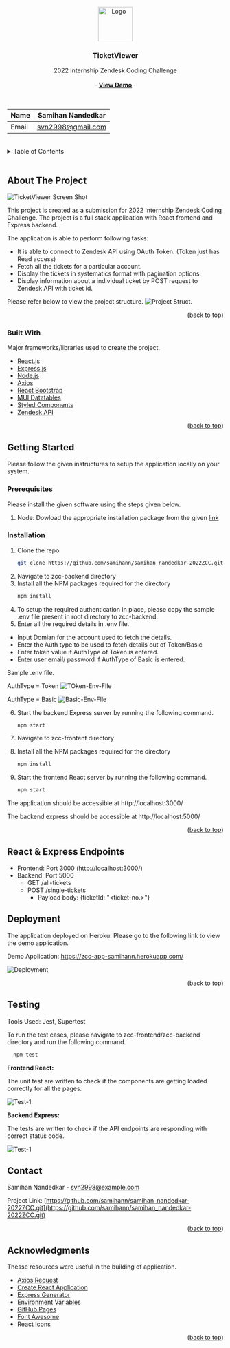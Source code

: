<div id="top"></div>

<!-- PROJECT LOGO -->
<br />
<div align="center">
  <a>
    <img src="docs/images/logo.png" alt="Logo" width="80" height="80">
  </a>

  <h3 align="center">TicketViewer</h3>

  <p align="center">
    2022 Internship Zendesk Coding Challenge
    <br />
    <br />
    ·
    <a href="https://zcc-app-samihann.herokuapp.com/"><strong>View Demo</strong></a>
    ·
  </p>
</div>

<br/>

| Name        | Samihan Nandedkar|
| ------------- |:-------------:| 
| Email     | svn2998@gmail.com |

<br/>

<!-- TABLE OF CONTENTS -->
<details>
  <summary>Table of Contents</summary>
  <ol>
    <li>
      <a href="#about-the-project">About The Project</a>
      <ul>
        <li><a href="#built-with">Built With</a></li>
      </ul>
    </li>
    <li>
      <a href="#getting-started">Getting Started</a>
      <ul>
        <li><a href="#prerequisites">Prerequisites</a></li>
        <li><a href="#installation">Installation</a></li>
      </ul>
    </li>
    <li><a href="#deployment">Deployment</a></li>
    <li><a href="#testing">Testing</a></li>
    <li><a href="#contact">Contact</a></li>
    <li><a href="#acknowledgments">Acknowledgments</a></li>
  </ol>
</details>

<br/>

<!-- ABOUT THE PROJECT -->
## About The Project

![TicketViewer Screen Shot](docs/images/screenshot1.png)

This project is created as a submission for 2022 Internship Zendesk Coding Challenge. The project is a full stack application with React frontend and Express backend. 

The application is able to perform following tasks:
* It is able to connect to Zendesk API using OAuth Token. (Token just has Read access)
* Fetch all the tickets for a particular account.
* Display the tickets in systematics format with pagination options.
* Display information about a individual ticket by POST request to Zendesk API with ticket id.

Please refer below to view the project structure. 
![Project Struct.](docs/images/structure.png)

<p align="right">(<a href="#top">back to top</a>)</p>



### Built With

Major frameworks/libraries used to create the project. 

* [React.js](https://reactjs.org/)
* [Express.js](https://expressjs.com/)
* [Node.js](https://nodejs.org/en/)
* [Axios](https://axios-http.com/docs/intro)
* [React Bootstrap](https://react-bootstrap.github.io/)
* [MUI Datatables](https://github.com/gregnb/mui-datatables)
* [Styled Components](https://styled-components.com/)
* [Zendesk API](https://developer.zendesk.com/api-reference/)

<p align="right">(<a href="#top">back to top</a>)</p>



<!-- GETTING STARTED -->
## Getting Started

Please follow the given instructures to setup the application locally on your system.

### Prerequisites

Please install the given software using the steps given below. 
1. Node: Dowload the appropriate installation package from the given [link](https://nodejs.org/en/download/)

### Installation

1. Clone the repo
   ```sh
   git clone https://github.com/samihann/samihan_nandedkar-2022ZCC.git
   ```
2. Navigate to zcc-backend directory
3. Install all the NPM packages required for the directory
   ```sh
   npm install
   ```
4. To setup the required authentication in place, please copy the sample .env file present in root directory to zcc-backend. 
5. Enter all the required details in .env file.
  * Input Domian for the account used to fetch the details. 
  * Enter the Auth type to be used to fetch details out of Token/Basic
  * Enter token value if AuthType of Token is entered. 
  * Enter user email/ password if AuthType of Basic is entered. 

  Sample .env file. 
  
  AuthType = Token
 ![TOken-Env-FIle](docs/images/envtest1.png)

 AuthType = Basic
 ![Basic-Env-FIle](docs/images/envtest2.png)

6. Start the backend Express server by running the following command.
   ```sh
   npm start
   ```
7. Navigate to zcc-frontent directory
8. Install all the NPM packages required for the directory

   ```sh
   npm install
   ```
8. Start the frontend React server by running the following command.

   ```sh
   npm start
   ```

The application should be accessible at http://localhost:3000/

The backend express should be accessible at http://localhost:5000/
<p align="right">(<a href="#top">back to top</a>)</p>


## React & Express Endpoints
* Frontend: Port 3000 (http://localhost:3000/)
* Backend: Port 5000 
    * GET /all-tickets
    * POST /single-tickets
      * Payload body: {ticketId: "<ticket-no.>"}

<!-- Deployment -->
## Deployment

The application deployed on Heroku. 
Please go to the following link to view the demo application. 

Demo Application: https://zcc-app-samihann.herokuapp.com/

![Deployment](/docs/images/deployment.png)
<p align="right">(<a href="#top">back to top</a>)</p>


## Testing

Tools Used: Jest, Supertest

To run the test cases, please navigate to zcc-frontend/zcc-backend directory and run the following command. 

 ```sh
   npm test
 ```

**Frontend React:**

The unit test are written to check if the components are getting loaded correctly for all the pages. 

![Test-1](docs/images/test1.png)

**Backend Express:**

The tests are written to check if the API endpoints are responding with correct status code. 

![Test-1](docs/images/test2.png)



<!-- CONTACT -->
## Contact

Samihan Nandedkar - svn2998@example.com

Project Link: [https://github.com/samihann/samihan_nandedkar-2022ZCC.git](https://github.com/samihann/samihan_nandedkar-2022ZCC.git)

<p align="right">(<a href="#top">back to top</a>)</p>



<!-- ACKNOWLEDGMENTS -->
## Acknowledgments

Thesse resources were useful in the building of application. 

* [Axios Request](https://masteringjs.io/tutorials/axios/basic_auth)
* [Create React Application](https://reactjs.org/docs/create-a-new-react-app.html)
* [Express Generator](https://expressjs.com/en/starter/generator.html)
* [Environment Variables](https://stackoverflow.com/questions/48605484/environment-variables-env-in-node-js-express?rq=1)
* [GitHub Pages](https://pages.github.com)
* [Font Awesome](https://fontawesome.com)
* [React Icons](https://react-icons.github.io/react-icons/search)

<p align="right">(<a href="#top">back to top</a>)</p>






